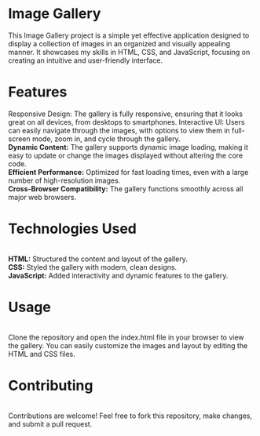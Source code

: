 # Image Gallery
This Image Gallery project is a simple yet effective application designed to display a collection of images in an organized and visually appealing manner. It showcases my skills in HTML, CSS, and JavaScript, focusing on creating an intuitive and user-friendly interface.

# Features
Responsive Design: The gallery is fully responsive, ensuring that it looks great on all devices, from desktops to smartphones.
Interactive UI: Users can easily navigate through the images, with options to view them in full-screen mode, zoom in, and cycle through the gallery.
<br>
<b>Dynamic Content:</b> The gallery supports dynamic image loading, making it easy to update or change the images displayed without altering the core code.
<br>
<b>Efficient Performance:</b> Optimized for fast loading times, even with a large number of high-resolution images.
<br>
<b>Cross-Browser Compatibility:</b> The gallery functions smoothly across all major web browsers.
<br>
 # Technologies Used
<br>
<b>HTML:</b> Structured the content and layout of the gallery.
<br>
<b>CSS:</b> Styled the gallery with modern, clean designs.
<br>
<b>JavaScript:</b> Added interactivity and dynamic features to the gallery.
<br>
<h1>Usage</h1>
<br>
Clone the repository and open the index.html file in your browser to view the gallery. You can easily customize the images and layout by editing the HTML and CSS files.
<br>
<h1>Contributing</h1>
<br>
Contributions are welcome! Feel free to fork this repository, make changes, and submit a pull request.